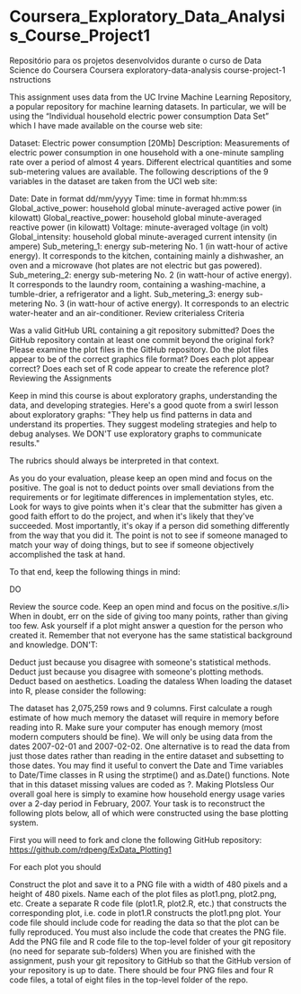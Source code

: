 # Coursera_Exploratory_Data_Analysis_Course_Project1
Repositório para os projetos desenvolvidos durante o curso de Data Science do Coursera
Coursera exploratory-data-analysis course-project-1 nstructions

This assignment uses data from the UC Irvine Machine Learning Repository, a popular repository for machine learning datasets. In particular, we will be using the “Individual household electric power consumption Data Set” which I have made available on the course web site:

Dataset: Electric power consumption [20Mb] Description: Measurements of electric power consumption in one household with a one-minute sampling rate over a period of almost 4 years. Different electrical quantities and some sub-metering values are available. The following descriptions of the 9 variables in the dataset are taken from the UCI web site:

Date: Date in format dd/mm/yyyy Time: time in format hh:mm:ss Global_active_power: household global minute-averaged active power (in kilowatt) Global_reactive_power: household global minute-averaged reactive power (in kilowatt) Voltage: minute-averaged voltage (in volt) Global_intensity: household global minute-averaged current intensity (in ampere) Sub_metering_1: energy sub-metering No. 1 (in watt-hour of active energy). It corresponds to the kitchen, containing mainly a dishwasher, an oven and a microwave (hot plates are not electric but gas powered). Sub_metering_2: energy sub-metering No. 2 (in watt-hour of active energy). It corresponds to the laundry room, containing a washing-machine, a tumble-drier, a refrigerator and a light. Sub_metering_3: energy sub-metering No. 3 (in watt-hour of active energy). It corresponds to an electric water-heater and an air-conditioner. Review criterialess Criteria

Was a valid GitHub URL containing a git repository submitted? Does the GitHub repository contain at least one commit beyond the original fork? Please examine the plot files in the GitHub repository. Do the plot files appear to be of the correct graphics file format? Does each plot appear correct? Does each set of R code appear to create the reference plot? Reviewing the Assignments

Keep in mind this course is about exploratory graphs, understanding the data, and developing strategies. Here's a good quote from a swirl lesson about exploratory graphs: "They help us find patterns in data and understand its properties. They suggest modeling strategies and help to debug analyses. We DON'T use exploratory graphs to communicate results."

The rubrics should always be interpreted in that context.

As you do your evaluation, please keep an open mind and focus on the positive. The goal is not to deduct points over small deviations from the requirements or for legitimate differences in implementation styles, etc. Look for ways to give points when it's clear that the submitter has given a good faith effort to do the project, and when it's likely that they've succeeded. Most importantly, it's okay if a person did something differently from the way that you did it. The point is not to see if someone managed to match your way of doing things, but to see if someone objectively accomplished the task at hand.

To that end, keep the following things in mind:

DO

Review the source code. Keep an open mind and focus on the positive.≤/li> When in doubt, err on the side of giving too many points, rather than giving too few. Ask yourself if a plot might answer a question for the person who created it. Remember that not everyone has the same statistical background and knowledge. DON'T:

Deduct just because you disagree with someone's statistical methods. Deduct just because you disagree with someone's plotting methods. Deduct based on aesthetics. Loading the dataless When loading the dataset into R, please consider the following:

The dataset has 2,075,259 rows and 9 columns. First calculate a rough estimate of how much memory the dataset will require in memory before reading into R. Make sure your computer has enough memory (most modern computers should be fine). We will only be using data from the dates 2007-02-01 and 2007-02-02. One alternative is to read the data from just those dates rather than reading in the entire dataset and subsetting to those dates. You may find it useful to convert the Date and Time variables to Date/Time classes in R using the strptime() and as.Date() functions. Note that in this dataset missing values are coded as ?. Making Plotsless Our overall goal here is simply to examine how household energy usage varies over a 2-day period in February, 2007. Your task is to reconstruct the following plots below, all of which were constructed using the base plotting system.

First you will need to fork and clone the following GitHub repository: https://github.com/rdpeng/ExData_Plotting1

For each plot you should

Construct the plot and save it to a PNG file with a width of 480 pixels and a height of 480 pixels. Name each of the plot files as plot1.png, plot2.png, etc. Create a separate R code file (plot1.R, plot2.R, etc.) that constructs the corresponding plot, i.e. code in plot1.R constructs the plot1.png plot. Your code file should include code for reading the data so that the plot can be fully reproduced. You must also include the code that creates the PNG file. Add the PNG file and R code file to the top-level folder of your git repository (no need for separate sub-folders) When you are finished with the assignment, push your git repository to GitHub so that the GitHub version of your repository is up to date. There should be four PNG files and four R code files, a total of eight files in the top-level folder of the repo.
